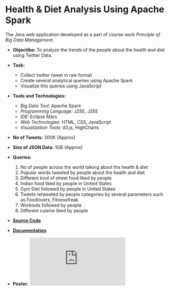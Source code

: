 # Health & Diet Analysis Using Apache Spark

The Java web application developed as a part of course work *Principle of Big Data Management*. 

* **Objectibe:**
   To analyze the trends of the people about the health and diet using Twitter Data. 

* **Task:**
  - Collect twitter tweet in raw format
  - Create several analytical queries using Apache Spark
  - Visualize this queries using JavaScript

* **Tools and Technologies:**
  - *Big Data Tool:* Apache Spark 
  - *Programming Language:* J2SE, J2EE
  - *IDE:* Eclipse Mars
  - *Web Technologies:* HTML, CSS, JavaScript
  - *Visualization Tools:* d3.js, HighCharts

* **No of Tweets:** 300K (Approx)
* **Size of JSON Data:** 1GB (Approx)

* **Queries:**
  1. No of people across the world talking about the health & diet
  2. Popular words tweeted by people about the health and diet
  3. Different kind of street food liked by people
  4. Indian food liked by people in United States
  5. Gym Diet followed by people in United States
  6. Tweets retweeted by people categories by several parameters such as Foodlovers, Fitnessfreak
  7. Workouts followed by people
  8. Different cuisine liked by people

* **[Source Code](https://github.com/marmikpatel2621/Twitter-Analysis-Spark/tree/master/Source)**

* **[Documentation](https://github.com/marmikpatel2621/Twitter-Analysis-Spark/blob/master/Documentation/Project%20Report.pdf)** 

* **Poster:**
![Poster](https://github.com/marmikpatel2621/Twitter-Analysis-Spark/blob/master/Documentation/poster_pb.pdf)
